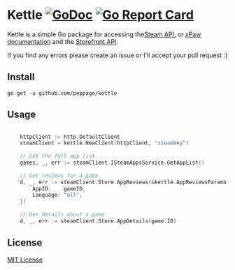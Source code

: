 # Kettle [![GoDoc](https://godoc.org/github.com/peppage/kettle?status.svg)](https://godoc.org/github.com/peppage/kettle) [![Go Report Card](https://goreportcard.com/badge/github.com/peppage/kettle)](https://goreportcard.com/report/github.com/peppage/kettle)
Kettle is a simple Go package for accessing the[Steam API](https://developer.valvesoftware.com/wiki/Steam_Web_API), or [xPaw documentation](https://lab.xpaw.me/steam_api_documentation.html) and the [Storefront API](https://wiki.teamfortress.com/wiki/User:RJackson/StorefrontAPI).

If you find any errors please create an issue or I'll accept your pull request :)

## Install
    go get -u github.com/peppage/kettle

## Usage
```go

    httpClient := http.DefaultClient
    steamClient = kettle.NewClient(httpClient, "steamkey")
    
    // Get the full app list
    games, _, err := steamClient.ISteamAppsService.GetAppList()
    
    // Get reviews for a game
    d, _, err := steamClient.Store.AppReviews(&kettle.AppReviewsParams{
		AppID:    gameID,
		Language: "all",
	})
	
	// Get details about a game
	d, _, err := steamClient.Store.AppDetails(game.ID)
```

## License
[MIT License](LICENSE.md)
